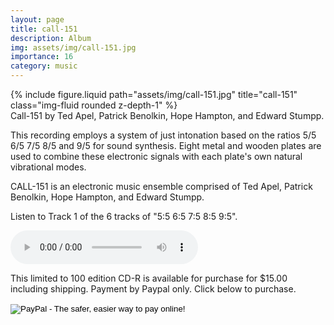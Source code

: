 ```yaml
---
layout: page
title: call-151
description: Album
img: assets/img/call-151.jpg
importance: 16
category: music
---
```


<div class="row">
    <div class="col-sm mt-3 mt-md-0">
        {% include figure.liquid path="assets/img/call-151.jpg" title="call-151" class="img-fluid rounded z-depth-1" %}
    </div>
</div>
<div class="caption">
    Call-151
by Ted Apel, Patrick Benolkin, Hope Hampton, and Edward Stumpp.

</div>

This recording employs a system of just intonation based on the ratios 5/5 6/5 7/5 8/5 and 9/5 for sound synthesis. Eight metal and wooden plates are used to combine these electronic signals with each plate's own natural vibrational modes.

CALL-151 is an electronic music ensemble comprised of Ted Apel, Patrick Benolkin, Hope Hampton, and Edward Stumpp.

Listen to Track 1 of the 6 tracks of "5:5 6:5 7:5 8:5 9:5".
	
<audio controls="controls" >
	<source src="sound/Call-151Track01.ogg" type="audio/ogg"/>
	<source src="sound/Call-151Track01.mp3" type="audio/mpeg"/>
html5 browsers only.</audio>

This limited to 100 edition CD-R is available for purchase for $15.00 including shipping. Payment by Paypal only. Click below to purchase. 

<form action="https://www.paypal.com/cgi-bin/webscr" method="post">
		<input type="hidden" name="cmd" value="_xclick">
		<input type="hidden" name="business" value="tapel@vud.org">
		<input type="hidden" name="lc" value="US">
		<input type="hidden" name="item_name" value="5:5 6:5 7:5 8:5 9:5 by CALL-151 CD-R">
		<input type="hidden" name="amount" value="15.00">
		<input type="hidden" name="currency_code" value="USD">
		<input type="hidden" name="button_subtype" value="services">
		<input type="hidden" name="no_note" value="0">
		<input type="hidden" name="tax_rate" value="0.000">
		<input type="hidden" name="shipping" value="0.00">
		<input type="hidden" name="bn" value="PP-BuyNowBF:btn_buynowCC_LG.gif:NonHostedGuest">
		<input type="image" src="https://www.paypal.com/en_US/i/btn/btn_buynowCC_LG.gif"  name="submit" alt="PayPal - The safer, easier way to pay online!">
		<img alt="" src="https://www.paypal.com/en_US/i/scr/pixel.gif" width="1" height="1">
</form>


